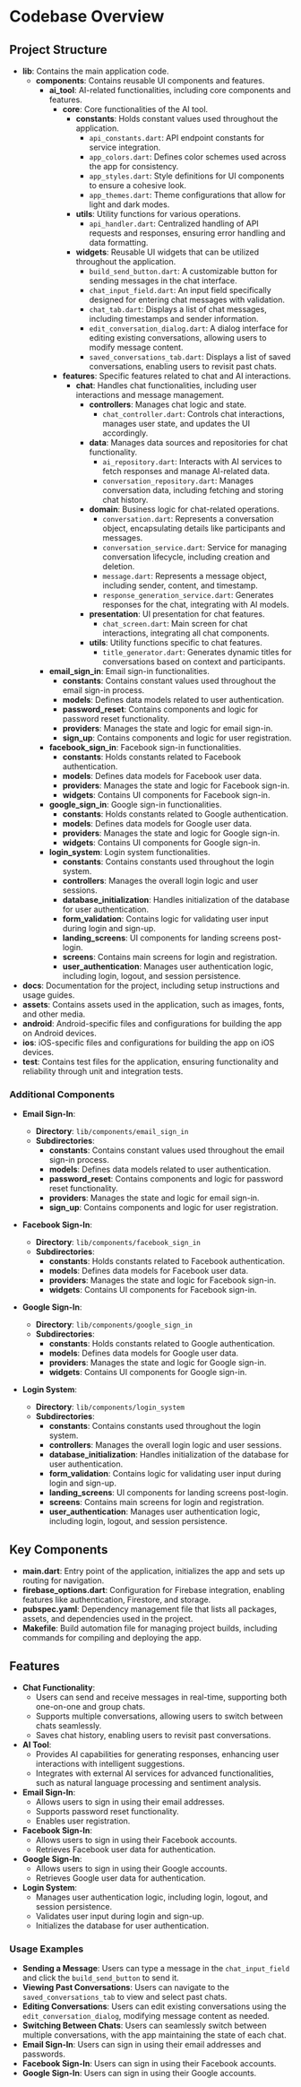# Codebase Overview

## Project Structure
- **lib**: Contains the main application code.
  - **components**: Contains reusable UI components and features.
    - **ai_tool**: AI-related functionalities, including core components and features.
      - **core**: Core functionalities of the AI tool.
        - **constants**: Holds constant values used throughout the application.
          - `api_constants.dart`: API endpoint constants for service integration.
          - `app_colors.dart`: Defines color schemes used across the app for consistency.
          - `app_styles.dart`: Style definitions for UI components to ensure a cohesive look.
          - `app_themes.dart`: Theme configurations that allow for light and dark modes.
        - **utils**: Utility functions for various operations.
          - `api_handler.dart`: Centralized handling of API requests and responses, ensuring error handling and data formatting.
        - **widgets**: Reusable UI widgets that can be utilized throughout the application.
          - `build_send_button.dart`: A customizable button for sending messages in the chat interface.
          - `chat_input_field.dart`: An input field specifically designed for entering chat messages with validation.
          - `chat_tab.dart`: Displays a list of chat messages, including timestamps and sender information.
          - `edit_conversation_dialog.dart`: A dialog interface for editing existing conversations, allowing users to modify message content.
          - `saved_conversations_tab.dart`: Displays a list of saved conversations, enabling users to revisit past chats.
      - **features**: Specific features related to chat and AI interactions.
        - **chat**: Handles chat functionalities, including user interactions and message management.
          - **controllers**: Manages chat logic and state.
            - `chat_controller.dart`: Controls chat interactions, manages user state, and updates the UI accordingly.
          - **data**: Manages data sources and repositories for chat functionality.
            - `ai_repository.dart`: Interacts with AI services to fetch responses and manage AI-related data.
            - `conversation_repository.dart`: Manages conversation data, including fetching and storing chat history.
          - **domain**: Business logic for chat-related operations.
            - `conversation.dart`: Represents a conversation object, encapsulating details like participants and messages.
            - `conversation_service.dart`: Service for managing conversation lifecycle, including creation and deletion.
            - `message.dart`: Represents a message object, including sender, content, and timestamp.
            - `response_generation_service.dart`: Generates responses for the chat, integrating with AI models.
          - **presentation**: UI presentation for chat features.
            - `chat_screen.dart`: Main screen for chat interactions, integrating all chat components.
          - **utils**: Utility functions specific to chat features.
            - `title_generator.dart`: Generates dynamic titles for conversations based on context and participants.
    - **email_sign_in**: Email sign-in functionalities.
      - **constants**: Contains constant values used throughout the email sign-in process.
      - **models**: Defines data models related to user authentication.
      - **password_reset**: Contains components and logic for password reset functionality.
      - **providers**: Manages the state and logic for email sign-in.
      - **sign_up**: Contains components and logic for user registration.
    - **facebook_sign_in**: Facebook sign-in functionalities.
      - **constants**: Holds constants related to Facebook authentication.
      - **models**: Defines data models for Facebook user data.
      - **providers**: Manages the state and logic for Facebook sign-in.
      - **widgets**: Contains UI components for Facebook sign-in.
    - **google_sign_in**: Google sign-in functionalities.
      - **constants**: Holds constants related to Google authentication.
      - **models**: Defines data models for Google user data.
      - **providers**: Manages the state and logic for Google sign-in.
      - **widgets**: Contains UI components for Google sign-in.
    - **login_system**: Login system functionalities.
      - **constants**: Contains constants used throughout the login system.
      - **controllers**: Manages the overall login logic and user sessions.
      - **database_initialization**: Handles initialization of the database for user authentication.
      - **form_validation**: Contains logic for validating user input during login and sign-up.
      - **landing_screens**: UI components for landing screens post-login.
      - **screens**: Contains main screens for login and registration.
      - **user_authentication**: Manages user authentication logic, including login, logout, and session persistence.
- **docs**: Documentation for the project, including setup instructions and usage guides.
- **assets**: Contains assets used in the application, such as images, fonts, and other media.
- **android**: Android-specific files and configurations for building the app on Android devices.
- **ios**: iOS-specific files and configurations for building the app on iOS devices.
- **test**: Contains test files for the application, ensuring functionality and reliability through unit and integration tests.

### Additional Components

- **Email Sign-In**:
  - **Directory**: `lib/components/email_sign_in`
  - **Subdirectories**:
    - **constants**: Contains constant values used throughout the email sign-in process.
    - **models**: Defines data models related to user authentication.
    - **password_reset**: Contains components and logic for password reset functionality.
    - **providers**: Manages the state and logic for email sign-in.
    - **sign_up**: Contains components and logic for user registration.

- **Facebook Sign-In**:
  - **Directory**: `lib/components/facebook_sign_in`
  - **Subdirectories**:
    - **constants**: Holds constants related to Facebook authentication.
    - **models**: Defines data models for Facebook user data.
    - **providers**: Manages the state and logic for Facebook sign-in.
    - **widgets**: Contains UI components for Facebook sign-in.

- **Google Sign-In**:
  - **Directory**: `lib/components/google_sign_in`
  - **Subdirectories**:
    - **constants**: Holds constants related to Google authentication.
    - **models**: Defines data models for Google user data.
    - **providers**: Manages the state and logic for Google sign-in.
    - **widgets**: Contains UI components for Google sign-in.

- **Login System**:
  - **Directory**: `lib/components/login_system`
  - **Subdirectories**:
    - **constants**: Contains constants used throughout the login system.
    - **controllers**: Manages the overall login logic and user sessions.
    - **database_initialization**: Handles initialization of the database for user authentication.
    - **form_validation**: Contains logic for validating user input during login and sign-up.
    - **landing_screens**: UI components for landing screens post-login.
    - **screens**: Contains main screens for login and registration.
    - **user_authentication**: Manages user authentication logic, including login, logout, and session persistence.

## Key Components
- **main.dart**: Entry point of the application, initializes the app and sets up routing for navigation.
- **firebase_options.dart**: Configuration for Firebase integration, enabling features like authentication, Firestore, and storage.
- **pubspec.yaml**: Dependency management file that lists all packages, assets, and dependencies used in the project.
- **Makefile**: Build automation file for managing project builds, including commands for compiling and deploying the app.

## Features
- **Chat Functionality**: 
  - Users can send and receive messages in real-time, supporting both one-on-one and group chats.
  - Supports multiple conversations, allowing users to switch between chats seamlessly.
  - Saves chat history, enabling users to revisit past conversations.
- **AI Tool**: 
  - Provides AI capabilities for generating responses, enhancing user interactions with intelligent suggestions.
  - Integrates with external AI services for advanced functionalities, such as natural language processing and sentiment analysis.
- **Email Sign-In**:
  - Allows users to sign in using their email addresses.
  - Supports password reset functionality.
  - Enables user registration.
- **Facebook Sign-In**:
  - Allows users to sign in using their Facebook accounts.
  - Retrieves Facebook user data for authentication.
- **Google Sign-In**:
  - Allows users to sign in using their Google accounts.
  - Retrieves Google user data for authentication.
- **Login System**:
  - Manages user authentication logic, including login, logout, and session persistence.
  - Validates user input during login and sign-up.
  - Initializes the database for user authentication.

### Usage Examples
- **Sending a Message**: Users can type a message in the `chat_input_field` and click the `build_send_button` to send it.
- **Viewing Past Conversations**: Users can navigate to the `saved_conversations_tab` to view and select past chats.
- **Editing Conversations**: Users can edit existing conversations using the `edit_conversation_dialog`, modifying message content as needed.
- **Switching Between Chats**: Users can seamlessly switch between multiple conversations, with the app maintaining the state of each chat.
- **Email Sign-In**: Users can sign in using their email addresses and passwords.
- **Facebook Sign-In**: Users can sign in using their Facebook accounts.
- **Google Sign-In**: Users can sign in using their Google accounts.
